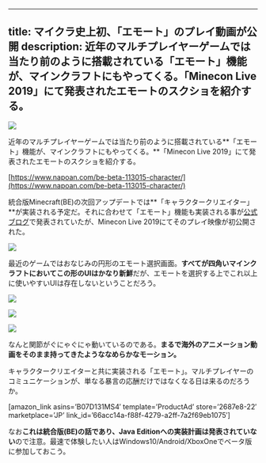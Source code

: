 
---
title: マイクラ史上初、「エモート」のプレイ動画が公開
description: 近年のマルチプレイヤーゲームでは当たり前のように搭載されている「エモート」機能が、マインクラフトにもやってくる。「Minecon Live 2019」にて発表されたエモートのスクショを紹介する。
---

![](https://cdn-ak.f.st-hatena.com/images/fotolife/s/sasigume/20210208/20210208121207.jpg)

近年のマルチプレイヤーゲームでは当たり前のように搭載されている**「エモート」機能が、マインクラフトにもやってくる。**「Minecon Live 2019」にて発表されたエモートのスクショを紹介する。

[https://www.napoan.com/be-beta-113015-character/](https://www.napoan.com/be-beta-113015-character/)

統合版Minecraft(BE)の次回アップデートでは**「キャラクタークリエイター」**が実装される予定だ。それに合わせて「エモート」機能も実装される事が[公式ブログ](https://www.minecraft.net/ja-jp/)で発表されていたが、Minecon Live 2019にてそのプレイ映像が初公開された。

![](https://cdn-ak.f.st-hatena.com/images/fotolife/s/sasigume/20210208/20210208121210.jpg)

最近のゲームではおなじみの円形のエモート選択画面。**すべてが四角いマインクラフトにおいてこの形のUIはかなり新鮮**だが、エモートを選択する上でこれ以上に使いやすいUIは存在しないということだろう。

![](https://cdn-ak.f.st-hatena.com/images/fotolife/s/sasigume/20210208/20210208121217.jpg)

![](https://cdn-ak.f.st-hatena.com/images/fotolife/s/sasigume/20210208/20210208121214.jpg)

![](https://cdn-ak.f.st-hatena.com/images/fotolife/s/sasigume/20210208/20210208121221.jpg)

なんと関節がぐにゃぐにゃ動いているのである。**まるで海外のアニメーション動画をそのまま持ってきたようななめらかなモーション。**

キャラクタークリエイターと共に実装される「エモート」。マルチプレイヤーのコミュニケーションが、単なる暴言の応酬だけではなくなる日は来るのだろうか。

\[amazon\_link asins=’B07D131MS4′ template=’ProductAd’ store=’2687e8-22′ marketplace=’JP’ link\_id=’66acc14a-f88f-4279-a2ff-7a2f69eb1075′\]

なお**これは統合版(BE)の話であり、Java Editionへの実装計画は発表されていない**ので注意。最速で体験したい人はWindows10/Android/XboxOneでベータ版に参加しておこう。
